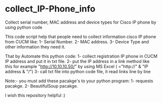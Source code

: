 # collect_IP-Phone_info
Collect serial number, MAC address and device types for Cisco IP phone by using python code

This code script help that people need to collect information cisco IP phone from CUCM like:
1- Serial Number.
2- MAC address.
3- Device Type and other information they need it.


That by Automate this python code:
1- collect registration IP phone in CUCM IP address and put it in txt file.
2- put the IP address in a link method like this for example "http://10.10.10.50/" by using MS Excel ( ="http://" & "IP address & "/")
3- call txt file into python code file, it read links line by line

Note:-
you must add these pacakge's to your python program:
1- requests pacakge.
2- BeautifulSoup pacakge.


I wish this repository helpful :)
